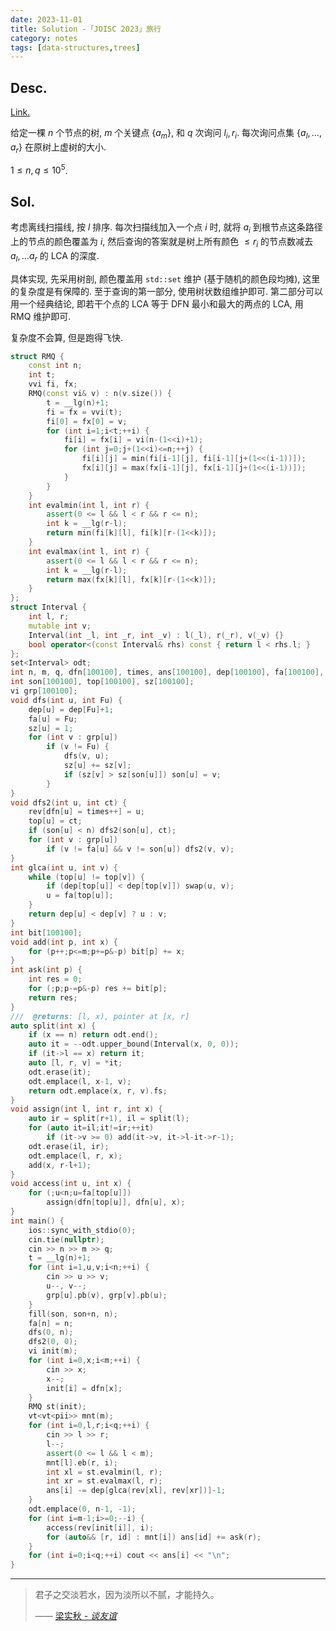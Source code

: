 ```yaml
---
date: 2023-11-01
title: Solution -「JOISC 2023」旅行
category: notes
tags: [data-structures,trees]
---
```



## Desc.

[Link.](https://loj.ac/p/3974)

给定一棵 $n$ 个节点的树, $m$ 个关键点 $\{a_m\}$, 和 $q$ 次询问 $l_i, r_i$. 每次询问点集 $\{a_l, \dots, a_r\}$ 在原树上虚树的大小.

$1 \leqslant n, q \leqslant 10^5$.

## Sol.

考虑离线扫描线, 按 $l$ 排序. 每次扫描线加入一个点 $i$ 时, 就将 $a_i$ 到根节点这条路径上的节点的颜色覆盖为 $i$, 然后查询的答案就是树上所有颜色 $\leqslant r_i$ 的节点数减去 $a_l, \dots a_r$ 的 LCA 的深度.

具体实现, 先采用树剖, 颜色覆盖用 `std::set` 维护 (基于随机的颜色段均摊), 这里的复杂度是有保障的. 至于查询的第一部分, 使用树状数组维护即可. 第二部分可以用一个经典结论, 即若干个点的 LCA 等于 DFN 最小和最大的两点的 LCA, 用 RMQ 维护即可.

复杂度不会算, 但是跑得飞快.

```cpp
struct RMQ {
    const int n;
    int t;
    vvi fi, fx;
    RMQ(const vi& v) : n(v.size()) {
        t = __lg(n)+1;
        fi = fx = vvi(t);
        fi[0] = fx[0] = v;
        for (int i=1;i<t;++i) {
            fi[i] = fx[i] = vi(n-(1<<i)+1);
            for (int j=0;j+(1<<i)<=n;++j) {
                fi[i][j] = min(fi[i-1][j], fi[i-1][j+(1<<(i-1))]);
                fx[i][j] = max(fx[i-1][j], fx[i-1][j+(1<<(i-1))]);
            }
        }
    }
    int evalmin(int l, int r) {
        assert(0 <= l && l < r && r <= n);
        int k = __lg(r-l);
        return min(fi[k][l], fi[k][r-(1<<k)]);
    }
    int evalmax(int l, int r) {
        assert(0 <= l && l < r && r <= n);
        int k = __lg(r-l);
        return max(fx[k][l], fx[k][r-(1<<k)]);
    }
};
struct Interval {
    int l, r;
    mutable int v;
    Interval(int _l, int _r, int _v) : l(_l), r(_r), v(_v) {}
    bool operator<(const Interval& rhs) const { return l < rhs.l; }
};
set<Interval> odt;
int n, m, q, dfn[100100], times, ans[100100], dep[100100], fa[100100], t, rev[100100];
int son[100100], top[100100], sz[100100];
vi grp[100100];
void dfs(int u, int Fu) {
    dep[u] = dep[Fu]+1;
    fa[u] = Fu;
    sz[u] = 1;
    for (int v : grp[u])
        if (v != Fu) {
            dfs(v, u);
            sz[u] += sz[v];
            if (sz[v] > sz[son[u]]) son[u] = v;
        }
}
void dfs2(int u, int ct) {
    rev[dfn[u] = times++] = u;
    top[u] = ct;
    if (son[u] < n) dfs2(son[u], ct);
    for (int v : grp[u])
        if (v != fa[u] && v != son[u]) dfs2(v, v);
}
int glca(int u, int v) {
    while (top[u] != top[v]) {
        if (dep[top[u]] < dep[top[v]]) swap(u, v);
        u = fa[top[u]];
    }
    return dep[u] < dep[v] ? u : v;
}
int bit[100100];
void add(int p, int x) {
    for (p++;p<=m;p+=p&-p) bit[p] += x;
}
int ask(int p) {
    int res = 0;
    for (;p;p-=p&-p) res += bit[p];
    return res;
}
///  @returns: [l, x), pointer at [x, r]
auto split(int x) {
    if (x == n) return odt.end();
    auto it = --odt.upper_bound(Interval(x, 0, 0));
    if (it->l == x) return it;
    auto [l, r, v] = *it;
    odt.erase(it);
    odt.emplace(l, x-1, v);
    return odt.emplace(x, r, v).fs;
}
void assign(int l, int r, int x) {
    auto ir = split(r+1), il = split(l);
    for (auto it=il;it!=ir;++it)
        if (it->v >= 0) add(it->v, it->l-it->r-1);
    odt.erase(il, ir);
    odt.emplace(l, r, x);
    add(x, r-l+1);
}
void access(int u, int x) {
    for (;u<n;u=fa[top[u]])
        assign(dfn[top[u]], dfn[u], x);
}
int main() {
    ios::sync_with_stdio(0);
    cin.tie(nullptr);
    cin >> n >> m >> q;
    t = __lg(n)+1;
    for (int i=1,u,v;i<n;++i) {
        cin >> u >> v;
        u--, v--;
        grp[u].pb(v), grp[v].pb(u);
    }
    fill(son, son+n, n);
    fa[n] = n;
    dfs(0, n);
    dfs2(0, 0);
    vi init(m);
    for (int i=0,x;i<m;++i) {
        cin >> x;
        x--;
        init[i] = dfn[x];
    }
    RMQ st(init);
    vt<vt<pii>> mnt(m);
    for (int i=0,l,r;i<q;++i) {
        cin >> l >> r;
        l--;
        assert(0 <= l && l < m);
        mnt[l].eb(r, i);
        int xl = st.evalmin(l, r);
        int xr = st.evalmax(l, r);
        ans[i] -= dep[glca(rev[xl], rev[xr])]-1;
    }
    odt.emplace(0, n-1, -1);
    for (int i=m-1;i>=0;--i) {
        access(rev[init[i]], i);
        for (auto&& [r, id] : mnt[i]) ans[id] += ask(r);
    }
    for (int i=0;i<q;++i) cout << ans[i] << "\n";
}
```

---

> 君子之交淡若水，因为淡所以不腻，才能持久。
>
> —— [梁实秋 - *谈友谊*](http://www.ccview.net/htm/xiandai/wen/liangshiqiu001.htm)
    
